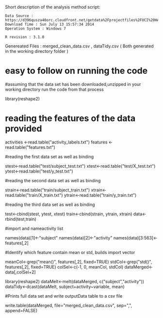 Short description of the analysis method script:

    Data Source : https://d396qusza40orc.cloudfront.net/getdata%2Fprojectfiles%2FUCI%20HAR%20Dataset.zip
    Download Time : Sun July 13 15:57:34 2014
    Operation System : Windows 7

    R revision : 3.1.0

 Genereated Files : merged_clean_data.csv , dataTidy.csv ( Both generated in the working directory folder )
 
 easy to follow on running the code
 =========================
 
 #assuming that the data set has been downloaded,unzipped in your working directory
 run the code from that process
 
library(reshape2)

reading the features of the data provided
==================

activities <-read.table("activity_labels.txt")
features <-read.table("features.txt")

 #reading the first data set as well as binding

stest<-read.table("test/subject_test.txt")
xtest<-read.table("test/X_test.txt")
ytest<-read.table("test/y_test.txt")

 #reading the second data set as well as binding

strain<-read.table("train/subject_train.txt")
xtrain<-read.table("train/X_train.txt")
ytrain<-read.table("train/y_train.txt")

 #reading the third data set as well as binding

test<-cbind(stest, ytest, xtest)
train<-cbind(strain, ytrain, xtrain)
data<-rbind(test,train)

 #import and nameactivity list

names(data)[1]<-"subject"
names(data)[2]<-"activity"
names(data)[3:563]<-features[,2]

 #Identify which feature contain mean or std, builds import vector

meanCol<-grep("mean()", features[,2], fixed=TRUE)
stdCol<-grep("std()", features[,2], fixed=TRUE)
colSel<-c(-1, 0, meanCol, stdCol)
dataMerged<-data[,colSel+2]

library(reshape2)
dataMelt<-melt(dataMerged, c("subject","activity"))
dataTidy<-dcast(dataMelt, subject+activity~variable, mean)

 #Prints full data set and write outputData table to a csv file

write.table(dataMerged, file="merged_clean_data.csv", sep=",", append=FALSE)
